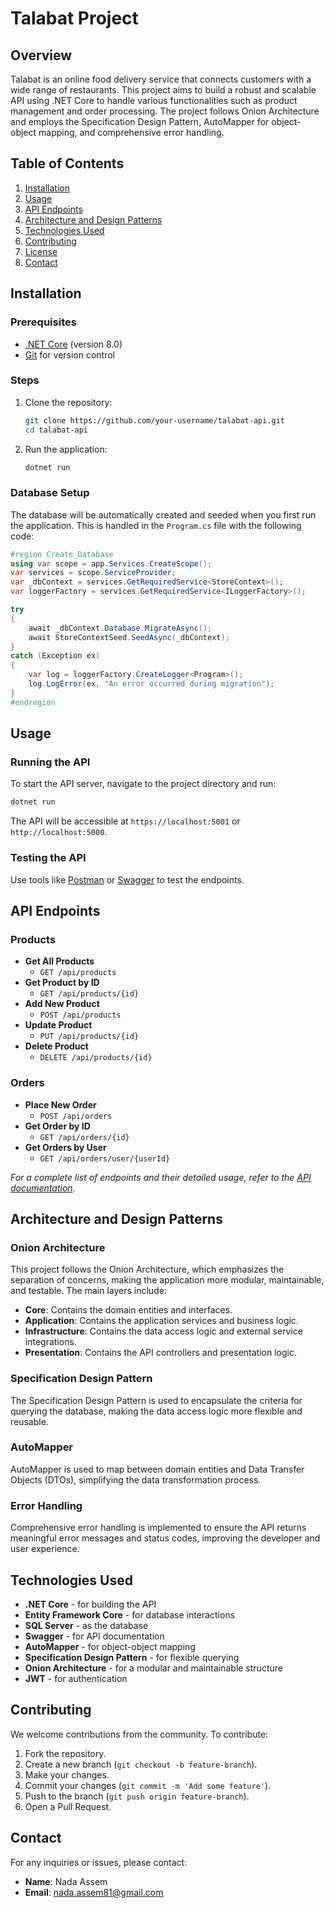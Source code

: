 
# Talabat Project

## Overview

Talabat is an online food delivery service that connects customers with a wide range of restaurants. This project aims to build a robust and scalable API using .NET Core to handle various functionalities such as product management and order processing. The project follows Onion Architecture and employs the Specification Design Pattern, AutoMapper for object-object mapping, and comprehensive error handling.

## Table of Contents

1. [Installation](#installation)
2. [Usage](#usage)
3. [API Endpoints](#api-endpoints)
4. [Architecture and Design Patterns](#architecture-and-design-patterns)
5. [Technologies Used](#technologies-used)
6. [Contributing](#contributing)
7. [License](#license)
8. [Contact](#contact)

## Installation

### Prerequisites

- [.NET Core](https://dotnet.microsoft.com/download) (version 8.0)
- [Git](https://git-scm.com/downloads) for version control

### Steps

1. Clone the repository:

   ```bash
   git clone https://github.com/your-username/talabat-api.git
   cd talabat-api
   ```

2. Run the application:

   ```bash
   dotnet run
   ```

### Database Setup

The database will be automatically created and seeded when you first run the application. This is handled in the `Program.cs` file with the following code:

```csharp
#region Create_Database
using var scope = app.Services.CreateScope();
var services = scope.ServiceProvider;
var _dbContext = services.GetRequiredService<StoreContext>();
var loggerFactory = services.GetRequiredService<ILoggerFactory>();

try
{
    await _dbContext.Database.MigrateAsync();
    await StoreContextSeed.SeedAsync(_dbContext);
}
catch (Exception ex)
{
    var log = loggerFactory.CreateLogger<Program>();
    log.LogError(ex, "An error occurred during migration");
}
#endregion
```

## Usage

### Running the API

To start the API server, navigate to the project directory and run:

```bash
dotnet run
```

The API will be accessible at `https://localhost:5001` or `http://localhost:5000`.

### Testing the API

Use tools like [Postman](https://www.postman.com/) or [Swagger](https://swagger.io/) to test the endpoints.

## API Endpoints

### Products

- **Get All Products**
  - `GET /api/products`
- **Get Product by ID**
  - `GET /api/products/{id}`
- **Add New Product**
  - `POST /api/products`
- **Update Product**
  - `PUT /api/products/{id}`
- **Delete Product**
  - `DELETE /api/products/{id}`

### Orders

- **Place New Order**
  - `POST /api/orders`
- **Get Order by ID**
  - `GET /api/orders/{id}`
- **Get Orders by User**
  - `GET /api/orders/user/{userId}`

_For a complete list of endpoints and their detailed usage, refer to the [API documentation](./API_DOCUMENTATION.md)._

## Architecture and Design Patterns

### Onion Architecture

This project follows the Onion Architecture, which emphasizes the separation of concerns, making the application more modular, maintainable, and testable. The main layers include:

- **Core**: Contains the domain entities and interfaces.
- **Application**: Contains the application services and business logic.
- **Infrastructure**: Contains the data access logic and external service integrations.
- **Presentation**: Contains the API controllers and presentation logic.

### Specification Design Pattern

The Specification Design Pattern is used to encapsulate the criteria for querying the database, making the data access logic more flexible and reusable.

### AutoMapper

AutoMapper is used to map between domain entities and Data Transfer Objects (DTOs), simplifying the data transformation process.

### Error Handling

Comprehensive error handling is implemented to ensure the API returns meaningful error messages and status codes, improving the developer and user experience.

## Technologies Used

- **.NET Core** - for building the API
- **Entity Framework Core** - for database interactions
- **SQL Server** - as the database
- **Swagger** - for API documentation
- **AutoMapper** - for object-object mapping
- **Specification Design Pattern** - for flexible querying
- **Onion Architecture** - for a modular and maintainable structure
- **JWT** - for authentication

## Contributing

We welcome contributions from the community. To contribute:

1. Fork the repository.
2. Create a new branch (`git checkout -b feature-branch`).
3. Make your changes.
4. Commit your changes (`git commit -m 'Add some feature'`).
5. Push to the branch (`git push origin feature-branch`).
6. Open a Pull Request.

## Contact

For any inquiries or issues, please contact:

- **Name**: Nada Assem
- **Email**: nada.assem81@gmail.com
